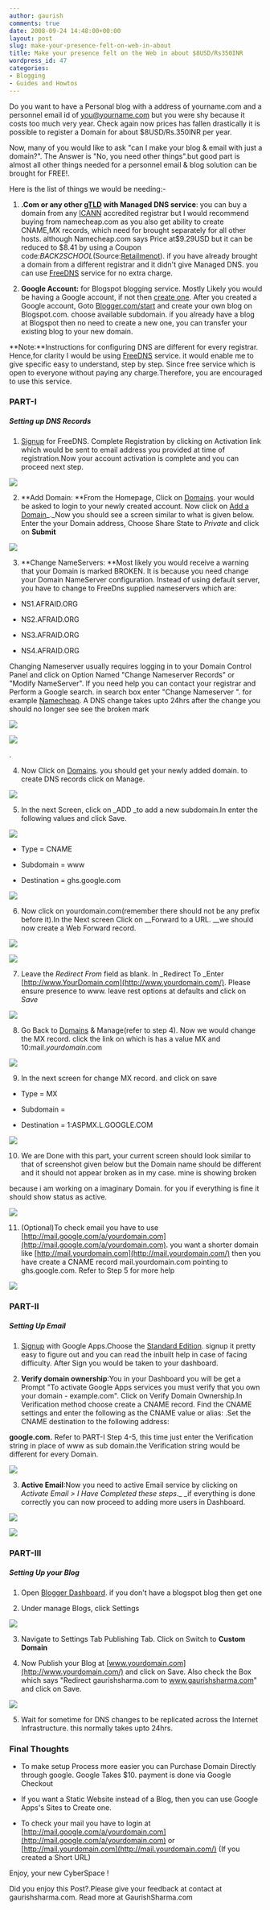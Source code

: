 ```yaml
---
author: gaurish
comments: true
date: 2008-09-24 14:48:00+00:00
layout: post
slug: make-your-presence-felt-on-web-in-about
title: Make your presence felt on the Web in about $8USD/Rs350INR
wordpress_id: 47
categories:
- Blogging
- Guides and Howtos
---
```


Do you want to have a Personal blog with a address of yourname.com and a personnel email id of [you@yourname.com](mailto:you@yourname.com) but you were shy because it costs too much very year. Check again now prices has fallen drastically it is possible to register a Domain for about $8USD/Rs.350INR per year.   

Now, many of you would like to ask "can I make your blog & email with just a domain?". The Answer is "No, you need other things".but good part is almost all other things needed for a personnel email & blog solution can be brought for FREE!.   

Here is the list of things we would be needing:-  

1) **.Com or any other **[**gTLD**](http://en.wikipedia.org/wiki/GTLD)** with Managed DNS service**: you can buy a domain from any [ICANN](http://en.wikipedia.org/wiki/ICANN) accredited registrar but I would recommend buying from namecheap.com as you also get ability to create CNAME,MX records, which need for brought separately for all other hosts. although Namecheap.com says Price at$9.29USD but it can be reduced to $8.41 by using a Coupon code:_BACK2SCHOOL_(Source:[Retailmenot](http://www.retailmenot.com/view/namecheap.com)). if you have already brought a domain from a different registrar and it didn't give Managed DNS. you can use [FreeDNS](http://freedns.afraid.org/) service for no extra charge.  

2) **Google Account:** for Blogspot blogging service. Mostly Likely you would be having a Google account, if not then [create one](https://www.google.com/accounts/NewAccount). After you created a Google account, Goto [Blogger.com/start](https://www.blogger.com/start) and create your own blog on Blogspot.com. choose available subdomain. if you already have a blog at Blogspot then no need to create a new one, you can transfer your existing blog to your new domain.  

  

**Note:**Instructions for configuring DNS are different for every registrar.  Hence,for clarity I would be using [FreeDNS](http://freedns.afraid.org/) service. it would enable me to give specific easy to understand, step by step. Since free service which is open to everyone without paying any charge.Therefore, you are encouraged to use this service.   



### PART-I

##### Setting up DNS Records

1) [Signup](http://freedns.afraid.org/signup/) for FreeDNS. Complete Registration by clicking on Activation link which would be sent to email address you provided at time of registration.Now your account activation is complete and you can proceed next step.  



[![](http://2.bp.blogspot.com/_wMAC6frBFdw/SNpOkCttyAI/AAAAAAAAAUY/e_P8yO-isq0/s320-R/Screenshot+-+9_24_2008+,+3_55_59+PM.png)](http://2.bp.blogspot.com/_wMAC6frBFdw/SNpOkCttyAI/AAAAAAAAAUY/0Dlkm4bF6es/s1600-h/Screenshot+-+9_24_2008+,+3_55_59+PM.png)

  

2) **Add Domain: **From the Homepage, Click on [Domains](http://freedns.afraid.org/domain/). your would be asked to login to your newly created account. Now click on [Add a Domain](http://freedns.afraid.org/domain/add.php)_._Now you should see a screen similar to what is given below. Enter the your Domain address, Choose Share State to _Private_ and click on **Submit**  



[![](http://4.bp.blogspot.com/_wMAC6frBFdw/SNpOmpwpGYI/AAAAAAAAAUg/7JjS9cnVCUI/s320-R/Screenshot+-+9_24_2008+,+4_09_18+PM.png)](http://4.bp.blogspot.com/_wMAC6frBFdw/SNpOmpwpGYI/AAAAAAAAAUg/fiEBm7UedTQ/s1600-h/Screenshot+-+9_24_2008+,+4_09_18+PM.png)

  

3) **Change NameServers: **Most likely you would receive a warning that your Domain is marked BROKEN. It is because you need change your Domain NameServer configuration. Instead of using default server, you have to change to FreeDns supplied nameservers which are:   



  * NS1.AFRAID.ORG


  * NS2.AFRAID.ORG


  * NS3.AFRAID.ORG


  * NS4.AFRAID.ORG

Changing Nameserver usually requires logging in to your Domain Control Panel and click on Option Named "Change Nameserver Records" or "Modify NameServer". If you need help you can contact your registrar and Perform a Google search. in search box enter "Change Nameserver <registrar name>". for example [Namecheap](http://www.google.co.in/search?q=change+nameserver+namecheap). A DNS change takes upto 24hrs after the change you should no longer see see the broken mark  



[![](http://1.bp.blogspot.com/_wMAC6frBFdw/SNpOpUL_RlI/AAAAAAAAAUo/cnX8QBqxsR0/s400-R/Screenshot+-+9_24_2008+,+4_12_20+PM.png)](http://1.bp.blogspot.com/_wMAC6frBFdw/SNpOpUL_RlI/AAAAAAAAAUo/tpYkgGZAVxc/s1600-h/Screenshot+-+9_24_2008+,+4_12_20+PM.png)

[![](http://4.bp.blogspot.com/_wMAC6frBFdw/SNpO0joBfWI/AAAAAAAAAUw/EP-YwBbJWCE/s320-R/Screenshot+-+9_24_2008+,+4_40_01+PM.png)](http://4.bp.blogspot.com/_wMAC6frBFdw/SNpO0joBfWI/AAAAAAAAAUw/CR_AG9pFrYU/s1600-h/Screenshot+-+9_24_2008+,+4_40_01+PM.png)

.  

  

4) Now Click on [Domains](http://freedns.afraid.org/domain/). you should get your newly added domain. to create DNS records click on Manage.  



[![](http://1.bp.blogspot.com/_wMAC6frBFdw/SNpO5yXNMXI/AAAAAAAAAU4/0sbPisr3o2I/s400-R/Screenshot+-+9_24_2008+,+4_41_55+PM.png)](http://1.bp.blogspot.com/_wMAC6frBFdw/SNpO5yXNMXI/AAAAAAAAAU4/xdmGOxp8Hxo/s1600-h/Screenshot+-+9_24_2008+,+4_41_55+PM.png)

  

5) In the next Screen, click on _ADD _to add a new subdomain.In enter the following values and click Save.  



[![](http://3.bp.blogspot.com/_wMAC6frBFdw/SNpO88AjIWI/AAAAAAAAAVA/32UcY3r6tWk/s320-R/Screenshot+-+9_24_2008+,+4_45_59+PM.png)](http://3.bp.blogspot.com/_wMAC6frBFdw/SNpO88AjIWI/AAAAAAAAAVA/6tToWdur1GY/s1600-h/Screenshot+-+9_24_2008+,+4_45_59+PM.png)

  * Type = CNAME


  * Subdomain = www


  * Destination = ghs.google.com



[![](http://1.bp.blogspot.com/_wMAC6frBFdw/SNpO--alAPI/AAAAAAAAAVI/n9Ezq3hQ9mI/s320-R/Screenshot+-+9_24_2008+,+4_50_17+PM.png)](http://1.bp.blogspot.com/_wMAC6frBFdw/SNpO--alAPI/AAAAAAAAAVI/N5y8kZ6eTjo/s1600-h/Screenshot+-+9_24_2008+,+4_50_17+PM.png)

  

6) Now click on yourdomain.com(remember there should not be any prefix  before it).In the Next screen Click on __Forward to a URL. __we should now create a Web Forward record.  



[![](http://2.bp.blogspot.com/_wMAC6frBFdw/SNpPCw_elEI/AAAAAAAAAVQ/pdt4l5XOazI/s320-R/Screenshot+-+9_24_2008+,+5_00_30+PM.png)](http://2.bp.blogspot.com/_wMAC6frBFdw/SNpPCw_elEI/AAAAAAAAAVQ/-nxqOR8HhM0/s1600-h/Screenshot+-+9_24_2008+,+5_00_30+PM.png)

[![](http://3.bp.blogspot.com/_wMAC6frBFdw/SNpPFjewP7I/AAAAAAAAAVY/K6pcBApLfVw/s320-R/Screenshot+-+9_24_2008+,+5_02_27+PM.png)](http://3.bp.blogspot.com/_wMAC6frBFdw/SNpPFjewP7I/AAAAAAAAAVY/uWs6Yqq_MYQ/s1600-h/Screenshot+-+9_24_2008+,+5_02_27+PM.png)

  

7) Leave the _Redirect From_ field as blank. In _Redirect To _Enter [http://www.YourDomain.com](http://www.yourdomain.com/). Please ensure presence to www. leave rest options at defaults and click on _Save_  



[![](http://3.bp.blogspot.com/_wMAC6frBFdw/SNpPKUvR8oI/AAAAAAAAAVg/qgXHix22djs/s400-R/Screenshot+-+9_24_2008+,+6_23_09+PM.png)](http://3.bp.blogspot.com/_wMAC6frBFdw/SNpPKUvR8oI/AAAAAAAAAVg/ydXSh3CzRZs/s1600-h/Screenshot+-+9_24_2008+,+6_23_09+PM.png)

  

8) Go Back to [Domains](http://freedns.afraid.org/domain/) & Manage(refer to step 4). Now we would change the MX record. click the link on which is has a value MX and 10:mail._yourdomain_.com  



[![](http://4.bp.blogspot.com/_wMAC6frBFdw/SNpPOEf_UJI/AAAAAAAAAVo/5xxEVMUQ6zs/s320-R/Screenshot+-+9_24_2008+,+6_30_58+PM.png)](http://4.bp.blogspot.com/_wMAC6frBFdw/SNpPOEf_UJI/AAAAAAAAAVo/rr_XswFSga8/s1600-h/Screenshot+-+9_24_2008+,+6_30_58+PM.png)

  

9) In the next screen for change MX record. and click on save  



  * Type = MX


  * Subdomain = 


  * Destination = 1:ASPMX.L.GOOGLE.COM



[![](http://3.bp.blogspot.com/_wMAC6frBFdw/SNpPQ8arqZI/AAAAAAAAAVw/PW_b6PIwOoE/s320-R/Screenshot+-+9_24_2008+,+6_38_33+PM.png)](http://3.bp.blogspot.com/_wMAC6frBFdw/SNpPQ8arqZI/AAAAAAAAAVw/I7H9jDdf2Tc/s1600-h/Screenshot+-+9_24_2008+,+6_38_33+PM.png)

  

10) We are Done with this part, your current screen should look similar to that of screenshot given below but the Domain name should be different and it should not appear broken as in my case. mine is showing broken   

because i am working on a imaginary Domain. for you if everything is fine it should show status as active.  



[![](http://2.bp.blogspot.com/_wMAC6frBFdw/SNpPVSo4GsI/AAAAAAAAAV4/Umr4ykReLBo/s320-R/Screenshot+-+9_24_2008+,+7_00_08+PM.png)](http://2.bp.blogspot.com/_wMAC6frBFdw/SNpPVSo4GsI/AAAAAAAAAV4/GZPjOzD5pY4/s1600-h/Screenshot+-+9_24_2008+,+7_00_08+PM.png)

  

11) (Optional)To check email you have to use [http://mail.google.com/a/yourdomain.com](http://mail.google.com/a/yourdomain.com). you want a shorter domain like [http://mail.yourdomain.com](http://mail.yourdomain.com/) then you have create a CNAME record mail.yourdomain.com pointing to ghs.google.com. Refer to Step 5 for more help  



[![](http://1.bp.blogspot.com/_wMAC6frBFdw/SNpPb04l71I/AAAAAAAAAWI/uSFbgK5Riqo/s320-R/Screenshot+-+9_24_2008+,+7_17_34+PM.png)](http://1.bp.blogspot.com/_wMAC6frBFdw/SNpPb04l71I/AAAAAAAAAWI/799TK-zAu-E/s1600-h/Screenshot+-+9_24_2008+,+7_17_34+PM.png)

  



### PART-II

##### Setting Up Email

1) [Signup](http://www.google.com/a/cpanel/domain/new) with Google Apps.Choose the [Standard Edition](http://www.google.com/apps/intl/en/business/editions.html). signup it pretty easy to figure out and you can read the inbuilt help in case of facing difficulty. After Sign you would be taken to your dashboard.  

  

2) **Verify domain ownership**:You in your Dashboard you will be get a Prompt "To activate Google Apps services you must verify that you own your domain - example.com". Click on Verify Domain Ownership.In Verification method choose create a CNAME record. Find the CNAME settings and enter the following as the CNAME value or alias: <verification string>.Set the CNAME destination to the following address:  

**google.com.**  Refer to PART-I Step 4-5, this time just enter the Verification string in place of www as sub domain.the Verification string would be different for every Domain.  



[![](http://2.bp.blogspot.com/_wMAC6frBFdw/SNpPYkgnZkI/AAAAAAAAAWA/yxIOatcsrqU/s400-R/Screenshot+-+9_24_2008+,+7_13_36+PM.png)](http://2.bp.blogspot.com/_wMAC6frBFdw/SNpPYkgnZkI/AAAAAAAAAWA/PLXuqmuZDO4/s1600-h/Screenshot+-+9_24_2008+,+7_13_36+PM.png)

  

  

3) **Active Email**:Now you need to active Email service by clicking on _Activate Email > I Have Completed these steps_._  _if everything is done correctly you can now proceed to adding more users in Dashboard.  



[![](http://4.bp.blogspot.com/_wMAC6frBFdw/SNpPhqiFyEI/AAAAAAAAAWY/GpPpa6wLIzc/s320-R/Screenshot+-+9_24_2008+,+7_22_44+PM.png)](http://4.bp.blogspot.com/_wMAC6frBFdw/SNpPhqiFyEI/AAAAAAAAAWY/zix1Jm52mN0/s1600-h/Screenshot+-+9_24_2008+,+7_22_44+PM.png)

[![](http://2.bp.blogspot.com/_wMAC6frBFdw/SNpPj9H6TnI/AAAAAAAAAWg/WzhqNq0PkQE/s320-R/Screenshot+-+9_24_2008+,+7_25_51+PM.png)](http://2.bp.blogspot.com/_wMAC6frBFdw/SNpPj9H6TnI/AAAAAAAAAWg/CfcJydW3pKE/s1600-h/Screenshot+-+9_24_2008+,+7_25_51+PM.png)

  



### PART-III

##### Setting Up your Blog

1)  Open [Blogger Dashboard](http://blogger.com/home). if you don't have a blogspot blog then get one  

2)  Under manage Blogs, click Settings    



[![](http://1.bp.blogspot.com/_wMAC6frBFdw/SNpOe8ZpAUI/AAAAAAAAAUI/UQHkcK6Q-jQ/s320-R/Screenshot+-+9_23_2008+,+8_50_53+PM.png)](http://1.bp.blogspot.com/_wMAC6frBFdw/SNpOe8ZpAUI/AAAAAAAAAUI/-Xc5HsEcDFI/s1600-h/Screenshot+-+9_23_2008+,+8_50_53+PM.png)

3) Navigate to Settings Tab Publishing Tab. Click on Switch to **Custom Domain**  

4) Now Publish your Blog at [www.yourdomain.com](http://www.yourdomain.com/) and click on Save. Also check the Box which says "Redirect gaurishsharma.com to www.gaurishsharma.com" and click on Save.  



[![](http://1.bp.blogspot.com/_wMAC6frBFdw/SNpPkypt0rI/AAAAAAAAAWo/asH2kTexJUo/s400-R/Screenshot+-+9_24_2008+,+7_37_05+PM.png)](http://1.bp.blogspot.com/_wMAC6frBFdw/SNpPkypt0rI/AAAAAAAAAWo/9KDRreEB2z0/s1600-h/Screenshot+-+9_24_2008+,+7_37_05+PM.png)

  

5) Wait for sometime for DNS changes to be replicated across the Internet Infrastructure. this normally takes upto 24hrs.   



### Final Thoughts

  * To make setup Process more easier you can Purchase Domain Directly through google.  Google Takes $10. payment is done via Google Checkout


  * If you want a Static Website instead of a Blog, then you can use Google Apps's Sites to Create one.


  * To check your mail you have to login at [http://mail.google.com/a/yourdomain.com](http://mail.google.com/a/yourdomain.com) or [http://mail.yourdomain.com](http://mail.yourdomain.com/) (If you created a Short URL)

Enjoy, your new CyberSpace !

Did you enjoy this Post?.Please give your feedback at contact at gaurishsharma.com.
Read more at GaurishSharma.com

